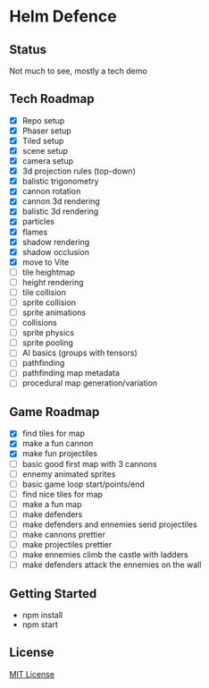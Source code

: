 # Helm Defence

## Status

Not much to see, mostly a tech demo

## Tech Roadmap

- [x] Repo setup
- [x] Phaser setup
- [x] Tiled setup
- [x] scene setup
- [x] camera setup
- [x] 3d projection rules (top-down)
- [x] balistic trigonometry
- [x] cannon rotation
- [x] cannon 3d rendering
- [x] balistic 3d rendering
- [x] particles
- [x] flames
- [x] shadow rendering
- [x] shadow occlusion
- [x] move to Vite
- [ ] tile heightmap
- [ ] height rendering
- [ ] tile collision
- [ ] sprite collision
- [ ] sprite animations
- [ ] collisions
- [ ] sprite physics
- [ ] sprite pooling
- [ ] AI basics (groups with tensors)
- [ ] pathfinding
- [ ] pathfinding map metadata
- [ ] procedural map generation/variation

## Game Roadmap

- [x] find tiles for map
- [x] make a fun cannon
- [x] make fun projectiles
- [ ] basic good first map with 3 cannons
- [ ] ennemy animated sprites
- [ ] basic game loop start/points/end
- [ ] find nice tiles for map
- [ ] make a fun map
- [ ] make defenders
- [ ] make defenders and ennemies send projectiles
- [ ] make cannons prettier
- [ ] make projectiles prettier
- [ ] make ennemies climb the castle with ladders
- [ ] make defenders attack the ennemies on the wall

## Getting Started

- npm install
- npm start

## License

[MIT License](https://github.com/ourcade/phaser3-vite-template/blob/master/LICENSE)
